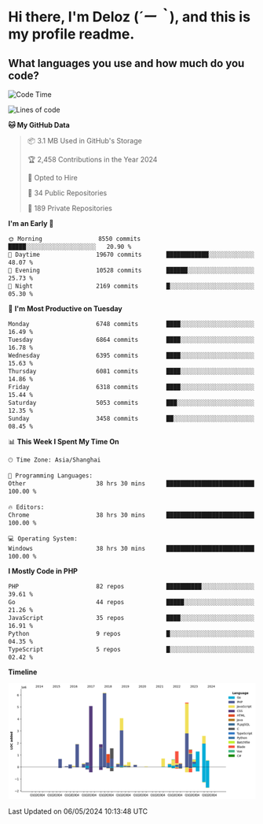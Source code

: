 # **Hi there, I'm Deloz (*´ー｀*), and this is my profile readme.**

## **What languages you use and how much do you code?**

<!--START_SECTION:waka-->
![Code Time](http://img.shields.io/badge/Code%20Time-3%2C919%20hrs%202%20mins-blue)

![Lines of code](https://img.shields.io/badge/From%20Hello%20World%20I%27ve%20Written-39.4%20million%20lines%20of%20code-blue)

**🐱 My GitHub Data** 

> 📦 3.1 MB Used in GitHub's Storage 
 > 
> 🏆 2,458 Contributions in the Year 2024
 > 
> 💼 Opted to Hire
 > 
> 📜 34 Public Repositories 
 > 
> 🔑 189 Private Repositories 
 > 
**I'm an Early 🐤** 

```text
🌞 Morning                8550 commits        █████░░░░░░░░░░░░░░░░░░░░   20.90 % 
🌆 Daytime                19670 commits       ████████████░░░░░░░░░░░░░   48.07 % 
🌃 Evening                10528 commits       ██████░░░░░░░░░░░░░░░░░░░   25.73 % 
🌙 Night                  2169 commits        █░░░░░░░░░░░░░░░░░░░░░░░░   05.30 % 
```
📅 **I'm Most Productive on Tuesday** 

```text
Monday                   6748 commits        ████░░░░░░░░░░░░░░░░░░░░░   16.49 % 
Tuesday                  6864 commits        ████░░░░░░░░░░░░░░░░░░░░░   16.78 % 
Wednesday                6395 commits        ████░░░░░░░░░░░░░░░░░░░░░   15.63 % 
Thursday                 6081 commits        ████░░░░░░░░░░░░░░░░░░░░░   14.86 % 
Friday                   6318 commits        ████░░░░░░░░░░░░░░░░░░░░░   15.44 % 
Saturday                 5053 commits        ███░░░░░░░░░░░░░░░░░░░░░░   12.35 % 
Sunday                   3458 commits        ██░░░░░░░░░░░░░░░░░░░░░░░   08.45 % 
```


📊 **This Week I Spent My Time On** 

```text
🕑︎ Time Zone: Asia/Shanghai

💬 Programming Languages: 
Other                    38 hrs 30 mins      █████████████████████████   100.00 % 

🔥 Editors: 
Chrome                   38 hrs 30 mins      █████████████████████████   100.00 % 

💻 Operating System: 
Windows                  38 hrs 30 mins      █████████████████████████   100.00 % 
```

**I Mostly Code in PHP** 

```text
PHP                      82 repos            ██████████░░░░░░░░░░░░░░░   39.61 % 
Go                       44 repos            █████░░░░░░░░░░░░░░░░░░░░   21.26 % 
JavaScript               35 repos            ████░░░░░░░░░░░░░░░░░░░░░   16.91 % 
Python                   9 repos             █░░░░░░░░░░░░░░░░░░░░░░░░   04.35 % 
TypeScript               5 repos             █░░░░░░░░░░░░░░░░░░░░░░░░   02.42 % 
```



**Timeline**

![Lines of Code chart](https://raw.githubusercontent.com/deloz/deloz/main/assets/bar_graph.png)


 Last Updated on 06/05/2024 10:13:48 UTC
<!--END_SECTION:waka-->
